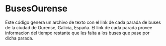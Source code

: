 # BusesOurense
Este código genera un archivo de texto con el link de cada parada de buses de la ciudad de Ourense, Galicia, España. El link de cada parada provee informacion del tiempo restante que les falta a los buses que pase por dicha parada.
